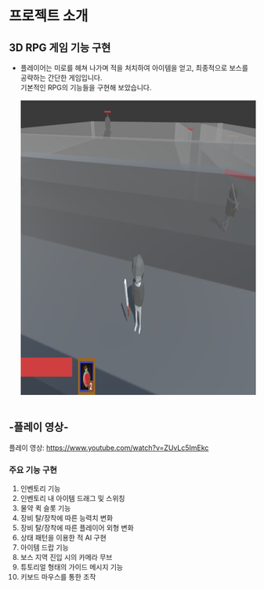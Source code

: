 # 프로젝트 소개
## 3D RPG 게임 기능 구현
- 플레이어는 미로를 헤쳐 나가며 적을 처치하여 아이템을 얻고, 최종적으로 보스를 공략하는 간단한 게임입니다.</br> 기본적인 RPG의 기능들을 구현해 보았습니다.</br></br>
<img src="./Image/메인.PNG" width="800px" height="600px"></img></br></br>

## -플레이 영상-
플레이 영상: <https://www.youtube.com/watch?v=ZUvLc5ImEkc>

### 주요 기능 구현
1. 인벤토리 기능
2. 인벤토리 내 아이템 드래그 및 스위칭
3. 물약 퀵 슬롯 기능
4. 장비 탈/장착에 따른 능력치 변화
5. 장비 탈/장착에 따른 플레이어 외형 변화
6. 상태 패턴을 이용한 적 AI 구현
7. 아이템 드랍 기능
8. 보스 지역 진입 시의 카메라 무브
9. 튜토리얼 형태의 가이드 메시지 기능
10. 키보드 마우스를 통한 조작